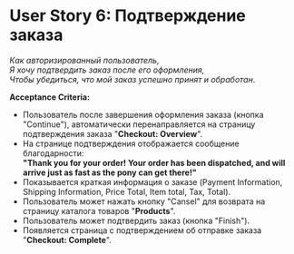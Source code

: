 # User Story 6: Подтверждение заказа  
_Как авторизированный пользователь,  
Я хочу подтвердить заказ после его оформления,  
Чтобы убедиться, что мой заказ успешно принят и обработан_.  

**Acceptance Criteria:**  
* Пользователь после завершения оформления заказа (кнопка "Continue"), автоматически перенаправляется на страницу подтверждения заказа "**Checkout: Overview**".  
* На странице подтверждения отображается сообщение благодарности:  
       **"Thank you for your order! Your order has been dispatched, and will arrive just as fast as the pony can get there!"**  
* Показывается краткая информация о заказе (Payment Information, Shipping Information, Price Total, Item total, Tax, Total).  
* Пользователь может нажать кнопку "Cansel" для возврата на страницу каталога товаров "**Products**".  
* Пользователь может подтвердить заказ (кнопка "Finish").  
* Появляется страница с подтверждением об отправке заказа "**Checkout: Сomplete**".  
